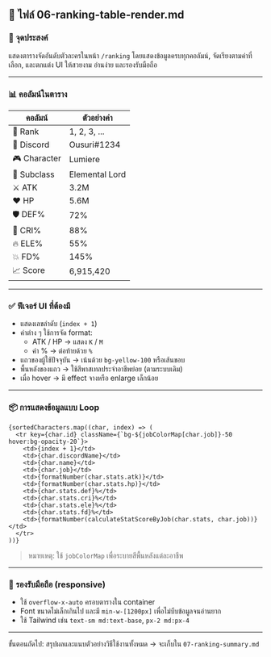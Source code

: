 ## 📁 ไฟล์ 06-ranking-table-render.md

### 🎯 จุดประสงค์
แสดงตารางจัดอันดับตัวละครในหน้า `/ranking` โดยแสดงข้อมูลครบทุกคอลัมน์, จัดเรียงตามค่าที่เลือก, และตกแต่ง UI ให้สวยงาม อ่านง่าย และรองรับมือถือ

---

### 📊 คอลัมน์ในตาราง
| คอลัมน์ | ตัวอย่างค่า |
|----------|---------------|
| 🏅 Rank     | 1, 2, 3, ... |
| 👤 Discord  | Ousuri#1234 |
| 🎮 Character| Lumiere     |
| 🧙 Subclass | Elemental Lord |
| ⚔️ ATK      | 3.2M         |
| ❤️ HP       | 5.6M         |
| 🛡️ DEF%     | 72%          |
| 🎯 CRI%     | 88%          |
| 🔥 ELE%     | 55%          |
| 💥 FD%      | 145%         |
| 📈 Score    | 6,915,420    |

---

### ✅ ฟีเจอร์ UI ที่ต้องมี
- แสดงเลขลำดับ (`index + 1`)
- ค่าต่าง ๆ ใช้การจัด format:
  - ATK / HP → แสดง `K` / `M`
  - ค่า % → ต่อท้ายด้วย `%`
- แถวของผู้ใช้ปัจจุบัน → เน้นด้วย `bg-yellow-100` หรือเส้นขอบ
- พื้นหลังของแถว → ใช้สีพาสเทลประจำอาชีพย่อย (ตามระบบเดิม)
- เมื่อ hover → มี effect จางหรือ enlarge เล็กน้อย

---

### 📦 การแสดงข้อมูลแบบ Loop
```tsx
{sortedCharacters.map((char, index) => (
  <tr key={char.id} className={`bg-${jobColorMap[char.job]}-50 hover:bg-opacity-20`}>
    <td>{index + 1}</td>
    <td>{char.discordName}</td>
    <td>{char.name}</td>
    <td>{char.job}</td>
    <td>{formatNumber(char.stats.atk)}</td>
    <td>{formatNumber(char.stats.hp)}</td>
    <td>{char.stats.def}%</td>
    <td>{char.stats.cri}%</td>
    <td>{char.stats.ele}%</td>
    <td>{char.stats.fd}%</td>
    <td>{formatNumber(calculateStatScoreByJob(char.stats, char.job))}</td>
  </tr>
))}
```
> หมายเหตุ: ใช้ `jobColorMap` เพื่อระบายสีพื้นหลังแต่ละอาชีพ

---

### 📱 รองรับมือถือ (responsive)
- ใช้ `overflow-x-auto` ครอบตารางใน container
- Font ขนาดไม่เล็กเกินไป และมี `min-w-[1200px]` เพื่อไม่บีบข้อมูลจนอ่านยาก
- ใช้ Tailwind เช่น `text-sm md:text-base`, `px-2 md:px-4`

---

ขั้นตอนถัดไป: สรุปผลและแนบตัวอย่างวิธีใช้งานทั้งหมด → จะเก็บใน `07-ranking-summary.md`
